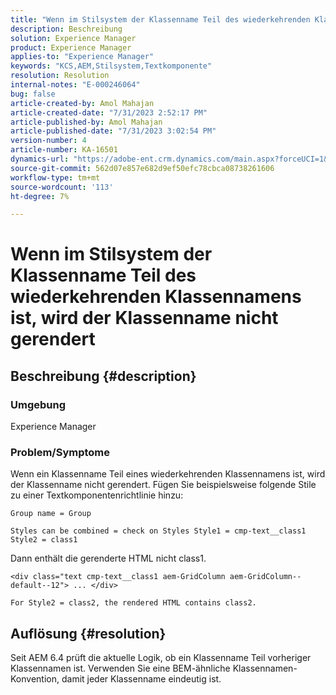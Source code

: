 ```yaml
---
title: "Wenn im Stilsystem der Klassenname Teil des wiederkehrenden Klassennamens ist, wird der Klassenname nicht gerendert."
description: Beschreibung
solution: Experience Manager
product: Experience Manager
applies-to: "Experience Manager"
keywords: "KCS,AEM,Stilsystem,Textkomponente"
resolution: Resolution
internal-notes: "E-000246064"
bug: false
article-created-by: Amol Mahajan
article-created-date: "7/31/2023 2:52:17 PM"
article-published-by: Amol Mahajan
article-published-date: "7/31/2023 3:02:54 PM"
version-number: 4
article-number: KA-16501
dynamics-url: "https://adobe-ent.crm.dynamics.com/main.aspx?forceUCI=1&pagetype=entityrecord&etn=knowledgearticle&id=c457fdd0-b12f-ee11-bdf3-6045bd006149"
source-git-commit: 562d07e857e682d9ef50efc78cbca08738261606
workflow-type: tm+mt
source-wordcount: '113'
ht-degree: 7%

---
```


# Wenn im Stilsystem der Klassenname Teil des wiederkehrenden Klassennamens ist, wird der Klassenname nicht gerendert

## Beschreibung {#description}


### <b>Umgebung</b>

Experience Manager



### <b>Problem/Symptome</b>

Wenn ein Klassenname Teil eines wiederkehrenden Klassennamens ist, wird der Klassenname nicht gerendert. Fügen Sie beispielsweise folgende Stile zu einer Textkomponentenrichtlinie hinzu:


```
Group name = Group
```


`Styles can be combined = check on Styles Style1 = cmp-text__class1 Style2 = class1`



Dann enthält die gerenderte HTML nicht class1.


```
<div class="text cmp-text__class1 aem-GridColumn aem-GridColumn--default--12"> ... </div>
```


`For Style2 = class2, the rendered HTML contains class2.`


## Auflösung {#resolution}


Seit AEM 6.4 prüft die aktuelle Logik, ob ein Klassenname Teil vorheriger Klassennamen ist. Verwenden Sie eine BEM-ähnliche Klassennamen-Konvention, damit jeder Klassenname eindeutig ist.
